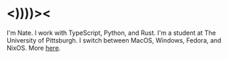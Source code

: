 # <))))><

I'm Nate. I work with TypeScript, Python, and Rust. I'm a student at The University of Pittsburgh. I switch between MacOS, Windows, Fedora, and NixOS. More [here](https://ntedvs.com).
